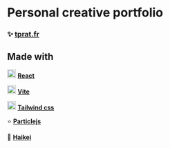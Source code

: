 # Personal creative portfolio

### ✨ [tprat.fr](https://www.tprat.fr/)

## Made with
<img src="https://external-content.duckduckgo.com/iu/?u=https%3A%2F%2Fupload.wikimedia.org%2Fwikipedia%2Fcommons%2Fthumb%2Fa%2Fa7%2FReact-icon.svg%2F120px-React-icon.svg.png&f=1&nofb=1&ipt=ad5f3d2ce1b52998152cb098fbff5a44902ada2ae07eb571cc9a7473254b3637&ipo=images" width="20"> [**React**](https://react.dev/)

<img src="https://seeklogo.com/images/V/vite-logo-BFD4283991-seeklogo.com.png" width="20">    [**Vite**](https://vitejs.dev/)

<img src="https://seeklogo.com/images/T/tailwind-css-logo-5AD4175897-seeklogo.com.png" width="20">    [**Tailwind css**](https://tailwindcss.com/)

⭐ [**Particlejs**](https://particles.js.org/)

🗻 [**Haikei**](https://app.haikei.app/)
